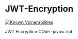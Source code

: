 # JWT-Encryption


<a href="https://snyk.io/test/github/devu-62442/JWT-Encrytion?targetFile=package.json"><img src="https://snyk.io/test/github/devu-62442/JWT-Encrytion/badge.svg?targetFile=package.json" alt="Known Vulnerabilities" data-canonical-src="https://snyk.io/test/github/devu-62442/JWT-Encrytion?targetFile=package.json" style="max-width:100%;"></a>

JWT Encryption COde -javascript
